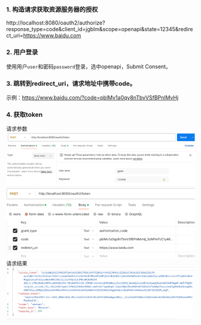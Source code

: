 ### 1. 构造请求获取资源服务器的授权
http://localhost:8080/oauth2/authorize?response_type=code&client_id=jgblm&scope=openapi&state=12345&redirect_uri=https://www.baidu.com
### 2. 用户登录
使用用户`user`和密码`password`登录，选中openapi，Submit Consent。
### 3. 跳转到redirect_uri，请求地址中携带code。
示例：https://www.baidu.com/?code=pblMv1a0qy8nTbvVSfBPnlMvHj
### 4. 获取token
请求参数  
![img.png](img/img.png)
![img.png](img/img2.png)  
请求结果  
![img.png](img/img3.png)